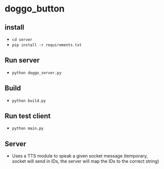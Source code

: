 ﻿# doggo_button

## install
- `cd server`
- `pip install -r requirements.txt`

## Run server
- `python doggo_server.py`

## Build
- `python build.py`

## Run test client
- `python main.py`


## Server

- Uses a TTS module to speak a given socket message (temporary, socket will send in IDs, the server will map the IDs to the correct string)
